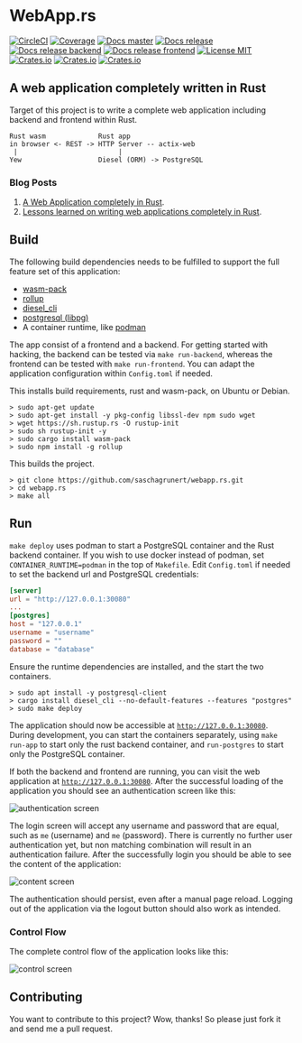 # WebApp.rs

[![CircleCI](https://circleci.com/gh/saschagrunert/webapp.rs.svg?style=shield)](https://circleci.com/gh/saschagrunert/webapp.rs)
[![Coverage](https://codecov.io/gh/saschagrunert/webapp.rs/branch/master/graph/badge.svg)](https://codecov.io/gh/saschagrunert/webapp.rs)
[![Docs master](https://img.shields.io/badge/doc-master-orange.svg)](https://saschagrunert.github.io/webapp.rs/doc/webapp/index.html)
[![Docs release](https://docs.rs/webapp/badge.svg)](https://docs.rs/webapp)
[![Docs release backend](https://docs.rs/webapp-backend/badge.svg)](https://docs.rs/webapp-backend)
[![Docs release frontend](https://docs.rs/webapp-frontend/badge.svg)](https://docs.rs/webapp-frontend)
[![License MIT](https://img.shields.io/badge/license-MIT-blue.svg)](https://github.com/saschagrunert/webapp.rs/blob/master/LICENSE)
[![Crates.io](https://img.shields.io/crates/v/webapp.svg)](https://crates.io/crates/webapp)
[![Crates.io](https://img.shields.io/crates/v/webapp-backend.svg)](https://crates.io/crates/webapp-backend)
[![Crates.io](https://img.shields.io/crates/v/webapp-frontend.svg)](https://crates.io/crates/webapp-frontend)

## A web application completely written in Rust

Target of this project is to write a complete web application including backend
and frontend within Rust.

```console
Rust wasm             Rust app
in browser <- REST -> HTTP Server -- actix-web
 |                         |
Yew                   Diesel (ORM) -> PostgreSQL
```

### Blog Posts

1. [A Web Application completely in Rust](https://medium.com/@saschagrunert/a-web-application-completely-in-rust-6f6bdb6c4471).
2. [Lessons learned on writing web applications completely in Rust](https://medium.com/@saschagrunert/lessons-learned-on-writing-web-applications-completely-in-rust-2080d0990287).

## Build

The following build dependencies needs to be fulfilled to support the full
feature set of this application:

- [wasm-pack](https://rustwasm.github.io/docs/wasm-pack/introduction.html)
- [rollup](https://www.npmjs.com/package/rollup)
- [diesel_cli](https://github.com/diesel-rs/diesel)
- [postgresql (libpg)](https://www.postgresql.org/)
- A container runtime, like [podman](https://podman.io)

The app consist of a frontend and a backend. For getting started with hacking,
the backend can be tested via `make run-backend`, whereas the frontend can be
tested with `make run-frontend`. You can adapt the application configuration
within `Config.toml` if needed.

This installs build requirements, rust and wasm-pack, on Ubuntu or Debian.

```console
> sudo apt-get update
> sudo apt-get install -y pkg-config libssl-dev npm sudo wget
> wget https://sh.rustup.rs -O rustup-init
> sudo sh rustup-init -y
> sudo cargo install wasm-pack
> sudo npm install -g rollup
```

This builds the project.

```console
> git clone https://github.com/saschagrunert/webapp.rs.git
> cd webapp.rs
> make all
```

## Run

`make deploy` uses podman to start a PostgreSQL container and the Rust backend
container. If you wish to use docker instead of podman, set
`CONTAINER_RUNTIME=podman` in the top of `Makefile`. Edit `Config.toml` if
needed to set the backend url and PostgreSQL credentials:

```toml
[server]
url = "http://127.0.0.1:30080"
...
[postgres]
host = "127.0.0.1"
username = "username"
password = ""
database = "database"
```

Ensure the runtime dependencies are installed, and the start the two containers.

```console
> sudo apt install -y postgresql-client
> cargo install diesel_cli --no-default-features --features "postgres"
> sudo make deploy
```

The application should now be accessible at
[`http://127.0.0.1:30080`](http://127.0.0.1:30080).
During development, you can start the containers separately, using
`make run-app` to start only the rust backend container, and `run-postgres` to
start only the PostgreSQL container.

If both the backend and frontend are running, you can visit the web application
at [`http://127.0.0.1:30080`](http://127.0.0.1:30080). After the successful
loading of the application you should see an authentication screen like this:

![authentication screen](.github/authentication_screen.png "Authentication Screen")

The login screen will accept any username and password that are equal, such as
`me` (username) and `me` (password). There is currently no further user
authentication yet, but non matching combination will result in an
authentication failure. After the successfully login you should be able to see
the content of the application:

![content screen](.github/content_screen.png "Content Screen")

The authentication should persist, even after a manual page reload. Logging out
of the application via the logout button should also work as intended.

### Control Flow

The complete control flow of the application looks like this:

![control screen](.github/flow_chart.png "Control Flow")

## Contributing

You want to contribute to this project? Wow, thanks! So please just fork it and
send me a pull request.
